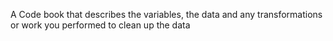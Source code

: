 A Code book that describes the variables, the data and any transformations or work you performed to clean up the data
